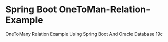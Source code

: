 # Spring Boot OneToMan-Relation-Example
OneToMany Relation Example Using Spring Boot And Oracle Database 19c
